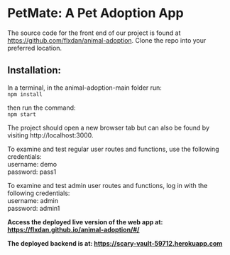 # PetMate: A Pet Adoption App

The source code for the front end of our project is found at https://github.com/flxdan/animal-adoption. Clone the repo into your preferred location. 

## Installation:
In a terminal, in the animal-adoption-main folder run:  
`npm install`  

then run the command:  
`npm start`  

The project should open a new browser tab but can also be found by visiting http://localhost:3000.
 
To examine and test regular user routes and functions, use the following credentials:  
username: demo  
password: pass1
 
To examine and test admin user routes and functions, log in with the following credentials:  
username: admin  
password: admin1
 
**Access the deployed live version of the web app at: https://flxdan.github.io/animal-adoption/#/**  

**The deployed backend is at: https://scary-vault-59712.herokuapp.com**
